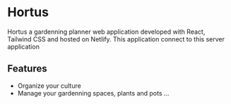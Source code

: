 # Hortus

Hortus a gardenning planner web application developed with React, Tailwind CSS and hosted on Netlify.
This application connect to this server application

## Features

- Organize your culture
- Manage your gardenning spaces, plants and pots …

